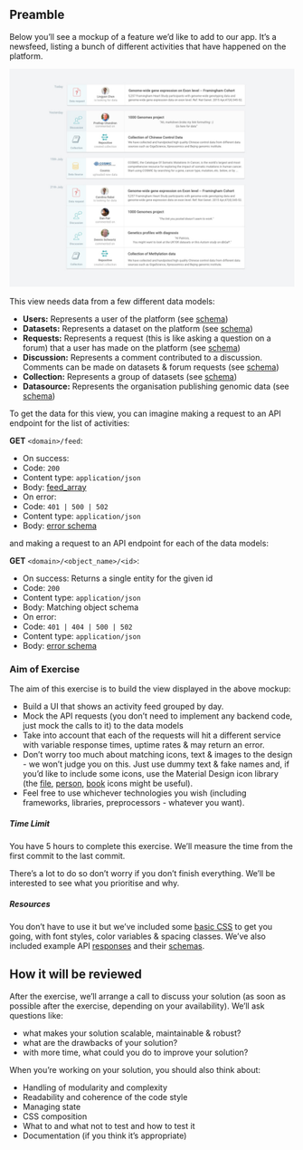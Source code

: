 ## Preamble

Below you’ll see a mockup of a feature we’d like to add to our app. It’s a newsfeed, listing a bunch of different activities that have happened on the platform.

![Design](design.jpg)

This view needs data from a few different data models:

- **Users:** Represents a user of the platform (see [schema](schemas/user.schema.json))
- **Datasets:** Represents a dataset on the platform (see [schema](schemas/dataset.schema.json))
- **Requests:** Represents a request (this is like asking a question on a forum) that a user has made on the platform (see [schema](schemas/request.schema.json))
- **Discussion:** Represents a comment contributed to a discussion. Comments can be made on datasets & forum requests (see [schema](schemas/discussion.schema.json))
- **Collection:** Represents a group of datasets (see [schema](schemas/collection.schema.json))
- **Datasource:** Represents the organisation publishing genomic data (see [schema](schemas/datasource.schema.json))

To get the data for this view, you can imagine making a request to an API endpoint for the list of activities:

**GET** `<domain>/feed`:
 - On success:
  - Code: `200`
  - Content type: `application/json`
  - Body: [feed_array](schemas/feed.schema.json)
 - On error:
  - Code: `401 | 500 | 502`
  - Content type: `application/json`
  - Body: [error schema](schemas/error.schema.json)

and making a request to an API endpoint for each of the data models:

**GET** `<domain>/<object_name>/<id>`:
 - On success: Returns a single entity for the given id
  - Code: `200`
  - Content type: `application/json`
  - Body: Matching object schema
 - On error:
  - Code: `401 | 404 | 500 | 502`
  - Content type: `application/json`
  - Body: [error schema](schemas/error.schema.json)

### Aim of Exercise
The aim of this exercise is to build the view displayed in the above mockup:

- Build a UI that shows an activity feed grouped by day.
- Mock the API requests (you don’t need to implement any backend code, just mock the calls to it) to the data models
- Take into account that each of the requests will hit a different service with variable response times, uptime rates & may return an error.
- Don’t worry too much about matching icons, text & images to the design - we won’t judge you on this. Just use dummy text & fake names and, if you’d like to include some icons, use the Material Design icon library (the [file](https://material.io/icons/#ic_insert_drive_file), [person](https://material.io/icons/#ic_person), [book](https://material.io/icons/#ic_library_books) icons might be useful).
- Feel free to use whichever technologies you wish (including frameworks, libraries, preprocessors - whatever you want).

##### Time Limit
You have 5 hours to complete this exercise. We’ll measure the time from the first commit to the last commit.

There’s a lot to do so don’t worry if you don’t finish everything. We’ll be interested to see what you prioritise and why.

##### Resources
You don’t have to use it but we’ve included some [basic CSS](base.css) to get you going, with font styles, color variables & spacing classes. We’ve also included example API [responses](examples) and their [schemas](schemas).

## How it will be reviewed

After the exercise, we’ll arrange a call to discuss your solution (as soon as possible after the exercise, depending on your availability). We’ll ask questions like:

- what makes your solution scalable, maintainable & robust?
- what are the drawbacks of your solution?
- with more time, what could you do to improve your solution?

When you’re working on your solution, you should also think about:

 - Handling of modularity and complexity
 - Readability and coherence of the code style
 - Managing state
 - CSS composition
 - What to and what not to test and how to test it
 - Documentation (if you think it’s appropriate)
